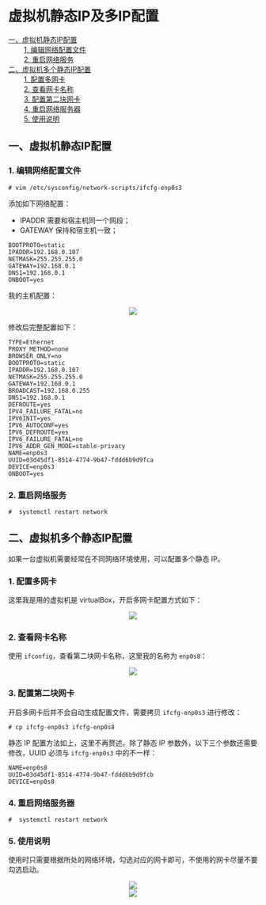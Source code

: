 # 虚拟机静态IP及多IP配置

<nav>
<a href="#一虚拟机静态IP配置">一、虚拟机静态IP配置</a><br/>
&nbsp;&nbsp;&nbsp;&nbsp;&nbsp;&nbsp;&nbsp;&nbsp;<a href="#1-编辑网络配置文件">1. 编辑网络配置文件</a><br/>
&nbsp;&nbsp;&nbsp;&nbsp;&nbsp;&nbsp;&nbsp;&nbsp;<a href="#2-重启网络服务">2. 重启网络服务</a><br/>
<a href="#二虚拟机多个静态IP配置">二、虚拟机多个静态IP配置</a><br/>
&nbsp;&nbsp;&nbsp;&nbsp;&nbsp;&nbsp;&nbsp;&nbsp;<a href="#1-配置多网卡">1. 配置多网卡</a><br/>
&nbsp;&nbsp;&nbsp;&nbsp;&nbsp;&nbsp;&nbsp;&nbsp;<a href="#2-查看网卡名称">2. 查看网卡名称</a><br/>
&nbsp;&nbsp;&nbsp;&nbsp;&nbsp;&nbsp;&nbsp;&nbsp;<a href="#3-配置第二块网卡">3. 配置第二块网卡</a><br/>
&nbsp;&nbsp;&nbsp;&nbsp;&nbsp;&nbsp;&nbsp;&nbsp;<a href="#4-重启网络服务器">4. 重启网络服务器</a><br/>
&nbsp;&nbsp;&nbsp;&nbsp;&nbsp;&nbsp;&nbsp;&nbsp;<a href="#5-使用说明">5. 使用说明</a><br/>
</nav>



## 一、虚拟机静态IP配置

### 1. 编辑网络配置文件

```shell
# vim /etc/sysconfig/network-scripts/ifcfg-enp0s3
```

添加如下网络配置：

+ IPADDR 需要和宿主机同一个网段；
+ GATEWAY 保持和宿主机一致；

```properties
BOOTPROTO=static
IPADDR=192.168.0.107
NETMASK=255.255.255.0
GATEWAY=192.168.0.1
DNS1=192.168.0.1
ONBOOT=yes
```

我的主机配置：

<div align="center"> <img  src="https://gitee.com/jam5577/depository/raw/repo/picture/ipconfig.png"/> </div>

修改后完整配置如下：

```properties
TYPE=Ethernet
PROXY_METHOD=none
BROWSER_ONLY=no
BOOTPROTO=static
IPADDR=192.168.0.107
NETMASK=255.255.255.0
GATEWAY=192.168.0.1
BROADCAST=192.168.0.255
DNS1=192.168.0.1
DEFROUTE=yes
IPV4_FAILURE_FATAL=no
IPV6INIT=yes
IPV6_AUTOCONF=yes
IPV6_DEFROUTE=yes
IPV6_FAILURE_FATAL=no
IPV6_ADDR_GEN_MODE=stable-privacy
NAME=enp0s3
UUID=03d45df1-8514-4774-9b47-fddd6b9d9fca
DEVICE=enp0s3
ONBOOT=yes
```

### 2. 重启网络服务

```shell
#  systemctl restart network
```



## 二、虚拟机多个静态IP配置

如果一台虚拟机需要经常在不同网络环境使用，可以配置多个静态 IP。

### 1. 配置多网卡

这里我是用的虚拟机是 virtualBox，开启多网卡配置方式如下：

<div align="center"> <img  src="https://gitee.com/jam5577/depository/raw/repo/picture/virtualbox-multi-network.png"/> </div>

### 2. 查看网卡名称

使用 `ifconfig`，查看第二块网卡名称，这里我的名称为 `enp0s8`：

<div align="center"> <img  src="https://gitee.com/jam5577/depository/raw/repo/picture/mutli-net-ip.png"/> </div>

### 3. 配置第二块网卡

开启多网卡后并不会自动生成配置文件，需要拷贝 `ifcfg-enp0s3` 进行修改：

```shell
# cp ifcfg-enp0s3 ifcfg-enp0s8
```

静态 IP 配置方法如上，这里不再赘述。除了静态 IP 参数外，以下三个参数还需要修改，UUID 必须与 `ifcfg-enp0s3` 中的不一样：

```properties
NAME=enp0s8
UUID=03d45df1-8514-4774-9b47-fddd6b9d9fcb
DEVICE=enp0s8
```

### 4. 重启网络服务器

```shell
#  systemctl restart network
```

### 5. 使用说明

使用时只需要根据所处的网络环境，勾选对应的网卡即可，不使用的网卡尽量不要勾选启动。

<div align="center"> <img  src="https://gitee.com/jam5577/depository/raw/repo/picture/virtualbox启用网络.png"/> </div>


<div align="center"> <img  src="https://gitee.com/jam5577/depository/raw/repo/picture/weixin-desc.png"/> </div>
